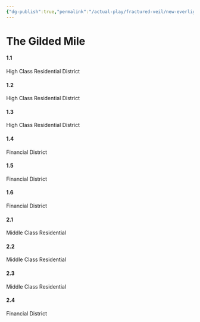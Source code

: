```yaml
---
{"dg-publish":true,"permalink":"/actual-play/fractured-veil/new-everlight/the-gilded-mile/"}
---
```


# The Gilded Mile

#### 1.1 
High Class Residential District
#### 1.2 
High Class Residential District
#### 1.3 
High Class Residential District
#### 1.4 
Financial District
#### 1.5 
Financial District
#### 1.6 
Financial District
#### 2.1 
Middle Class Residential
#### 2.2 
Middle Class Residential
#### 2.3 
Middle Class Residential
#### 2.4 
Financial District